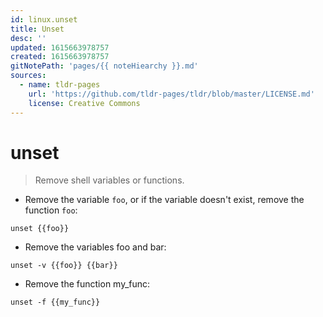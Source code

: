 ```yaml
---
id: linux.unset
title: Unset
desc: ''
updated: 1615663978757
created: 1615663978757
gitNotePath: 'pages/{{ noteHiearchy }}.md'
sources:
  - name: tldr-pages
    url: 'https://github.com/tldr-pages/tldr/blob/master/LICENSE.md'
    license: Creative Commons
---
```

# unset

> Remove shell variables or functions.

- Remove the variable `foo`, or if the variable doesn't exist, remove the function `foo`:

`unset {{foo}}`

- Remove the variables foo and bar:

`unset -v {{foo}} {{bar}}`

- Remove the function my_func:

`unset -f {{my_func}}`

